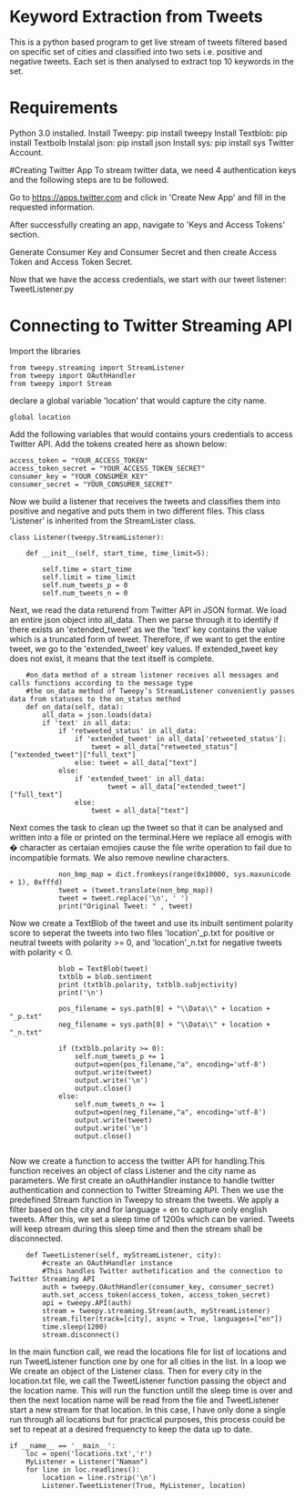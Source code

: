 # Keyword Extraction from Tweets
This is a python based program to get live stream of tweets filtered based on specific set of cities and classified into two sets i.e. positive and negative tweets. Each set is then analysed to extract top 10 keywords in the set.

# Requirements

Python 3.0 installed.
Install Tweepy: pip install tweepy
Install Textblob: pip install Textbolb
Instalal json: pip install json
Install sys: pip install sys
Twitter Account.

#Creating Twitter App
To stream twitter data, we need 4 authentication keys and the following steps are to be followed.

Go to https://apps.twitter.com and click in 'Create New App' and fill in the requested information.

After successfully creating an app, navigate to 'Keys and Access Tokens' section.

Generate Consumer Key and Consumer Secret and then create Access Token and Access Token Secret.

Now that we have the access credentials, we start with our tweet listener: TweetListener.py

# Connecting to Twitter Streaming API

Import the libraries
```
from tweepy.streaming import StreamListener
from tweepy import OAuthHandler
from tweepy import Stream
```

declare a global variable 'location' that would capture the city name.
```
global location
```

Add the following variables that would contains yours credentials to access Twitter API. Add the tokens created here as shown below: 
```
access_token = "YOUR_ACCESS_TOKEN"
access_token_secret = "YOUR_ACCESS_TOKEN_SECRET"
consumer_key = "YOUR_CONSUMER_KEY"
consumer_secret = "YOUR_CONSUMER_SECRET"
```

Now we build a listener that receives the tweets and classifies them into positive and negative and puts them in two different files. This class 'Listener' is inherited from the StreamLister class.
```
class Listener(tweepy.StreamListener):

    def __init__(self, start_time, time_limit=5):

        self.time = start_time
        self.limit = time_limit
        self.num_tweets_p = 0
        self.num_tweets_n = 0
```
Next, we read the data returend from Twitter API in JSON format. We load an entire json object into all_data.
Then we parse through it to identify if there exists an 'extended_tweet' as we the 'text' key contains the value which is a truncated form of tweet. Therefore, if we want to get the entire tweet, we go to the 'extended_tweet' key values. If extended_tweet key does not exist, it means that the text itself is complete.
```
    #on_data method of a stream listener receives all messages and calls functions according to the message type
    #the on_data method of Tweepy’s StreamListener conveniently passes data from statuses to the on_status method
    def on_data(self, data):
        all_data = json.loads(data)       
        if 'text' in all_data:
            if 'retweeted_status' in all_data:
                if 'extended_tweet' in all_data['retweeted_status']:
                    tweet = all_data["retweeted_status"]["extended_tweet"]["full_text"]
                else: tweet = all_data["text"]
            else:
                if 'extended_tweet' in all_data:
                        tweet = all_data["extended_tweet"]["full_text"]
                else:
                    tweet = all_data["text"]
```

Next comes the task to clean up the tweet so that it can be analysed and written into a file or printed on the terminal.Here we replace all emogis with � character as certaian emojies cause the file write operation to fail due to incompatible formats. We also remove newline characters.
```
            non_bmp_map = dict.fromkeys(range(0x10000, sys.maxunicode + 1), 0xfffd)
            tweet = (tweet.translate(non_bmp_map))
            tweet = tweet.replace('\n', ' ')
            print("Original Tweet: " , tweet)
```

Now we create a TextBlob of the tweet and use its inbuilt sentiment polarity score to seperat the tweets into two files 'location'_p.txt for positive or neutral tweets with polarity >= 0, and 'location'_n.txt for negative tweets with polarity < 0.  
```
            blob = TextBlob(tweet)
            txtblb = blob.sentiment
            print (txtblb.polarity, txtblb.subjectivity)
            print('\n')

            pos_filename = sys.path[0] + "\\Data\\" + location + "_p.txt"
            neg_filename = sys.path[0] + "\\Data\\" + location + "_n.txt"
            
            if (txtblb.polarity >= 0):
                self.num_tweets_p += 1
                output=open(pos_filename,"a", encoding='utf-8')
                output.write(tweet)
                output.write('\n') 
                output.close()
            else:
                self.num_tweets_n += 1
                output=open(neg_filename,"a", encoding='utf-8')
                output.write(tweet)
                output.write('\n')
                output.close()
            
```

Now we create a function to access the twitter API for handling.This function receives an object of class Listener and the city name as parameters. We first create an oAuthHandler instance to handle twitter authentication and connection to Twitter Streaming API. Then we use the predefined Stream function in Tweepy to stream the tweets. We apply a filter based on the city and for language = en to capture only english tweets. After this, we set a sleep time of 1200s which can be varied. Tweets will keep stream during this sleep time and then the stream shall be disconnected.
```
    def TweetListener(self, myStreamListener, city):       
        #create an OAuthHandler instance
        #This handles Twitter authetification and the connection to Twitter Streaming API
        auth = tweepy.OAuthHandler(consumer_key, consumer_secret)
        auth.set_access_token(access_token, access_token_secret)
        api = tweepy.API(auth)
        stream = tweepy.streaming.Stream(auth, myStreamListener)
        stream.filter(track=[city], async = True, languages=["en"])
        time.sleep(1200)
        stream.disconnect()
```

In the main function call, we read the locations file for list of locations and run TweetListener function one by one for all cities in the list. In a loop we We create an object of the Listener class. Then for every city in the location.txt file, we call the TweetListener function passing the object and the location name. This will run the function untill the sleep time is over and then the next location name will be read from the file and TweetListener start a new stream for that location. In this case, I have only done a single run through all locations but for practical purposes, this process could be set to repeat at a desired frequencty to keep the data up to date.
```
if __name__ == '__main__':
    loc = open('locations.txt','r')
    MyListener = Listener("Naman")
    for line in loc.readlines():
        location = line.rstrip('\n')
        Listener.TweetListener(True, MyListener, location)
```

